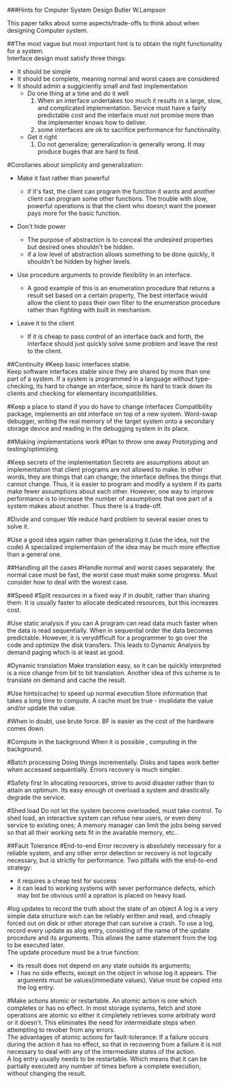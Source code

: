 ###Hints for Cmputer System Design
Butler W.Lampson


This paper talks about some aspects/trade-offs to think about when designing Computer system.  

##The most vague but most important hint is to obtain the right functionality for a system.  
Interface design must satisfy three things:  
* It should be simple 
* It should be complete, meaning normal and worst cases are considered
* It should admin a suggiciently small and fast implementation
  - Do one thing at a time and do it well
    1. When an interface undertakes too much it results in a large, slow, and complicated implementation. Service must have a fairly predictable cost and the interface must not promise more than the implementer knows how to deliver.
    2. some interfaces are ok to sacrifice performance for functionality.  
  - Get it right
    1. Do not generalize; generalization is generally wrong. It may produce buges that are hard to find.

#Corollaries about simplicity and generalization:  
- Make it fast rather than powerful
	* if it's fast, the client can program the function it wants and another client can program some other functions. The trouble with slow, powerful operations is that the client who doesn;t want the poewer pays more for the basic function.

- Don't hide power
	* The purpose of abstraction is to conceal the undesired properties but desired ones shouldn't be hidden.
	* if a low level of abstraction allows something to be done quickly, it shouldn't be hidden by higher levels.
  
- Use procedure arguments to provide flexibility in an interface.
	* A good example of this is an enumeration procedure that returns a result set based on a certain property, The best interface would allow the client to pass their own filter to the enumeration procedure rather than fighting with built in mechanism.

- Leave it to the client
	* If it is cheap to pass control of an interface back and forth, the interface should just quickly solve some problem and leave the rest to the client.

##Continuity
#Keep basic interfaces stable.  
Keep software interfaces stable since they are shared by more than one part of a system. If a system is programmed in a language without type-checking, its hard to change an interface, since its hard to track down its clients and checking for elementary incompatibilities. 

#Keep a place to stand if you do have to change interfaces
Compatibility package, implements an old interface on top of a new system.
Word-swap debugger, writing the real memory of the target system onto a secondary storage device and reading in the debugging system in its place.


##Making implementations work
#Plan to throw one away
Prototyping and testing/optimizing

#Keep secrets of the implementation
Secrets are assumptions about an implementation that client programs are not allowed to make. In other words, they are things that can change; the interface defines the things that cannot change. Thus, it is easier to program and modify a system if its parts make fewer assumptions about each other. However, one way to improve performance is to increase the number of assumptions that one part of a system makes about another. Thus there is a trade-off.

#Divide and conquer
We reduce hard problem to several easier ones to solve it.

#Use a good idea again rather than generalizing it.(use the idea, not the code)
A specialized implementaion of the idea may be much more effective than a general one.

##Handling all the cases
#Handle normal and worst cases separately.
the normal case must be fast, the worst case must make some progress. Must consider how to deal with the worest case.

##Speed
#Split resources in a fixed way if in doublt, rather than sharing them.
It is usually faster to allocate dedicated resources, but this increases cost.

#Use static analysis if you can
A program can read data much faster when the data is read sequentially. When in sequential order the data becomes predictable. However, it is verydifficult for a programmer to go over the code and optimize the disk transfers. This leads to Dynamic Analysis by demand paging which is at least as good.

#Dynamic translation
Make translation easy, so it can be quickly interpreted is a nice change from bit to bit translation. Another idea of this scheme is to translate on demand and cache the result.

#Use hints(cache) to speed up normal execution
Store information that takes a long time to compute. A cache must be true - invalidate the value and/or update the value.

#When in doubt, use brute force.
BF is easier as the cost of the hardware comes down.

#Compute in the background
When it is possible , computing in the background.

#Batch processing
Doing things incrementally. Disks and tapes work better when accessed sequentially. Errors recovery is much simpler.

#Safety first
In allocating resources, strive to avoid disaster rather than to attain an optimum. Its easy enough ot overload a system and drastically degrade the service.

#Shed load
Do not let the system become overloaded, must take control. To shed load, an interactive system can refuse new users, or even deny service to existing ones; A memory manager can limit the jobs being served so that all their working sets fit in the available memory, etc..

##Fault Tolerance
#End-to-end
Error recovery is absolutely necessary for a reliable system, and any other error detection or recovery is not logically necessary, but is strictly for performance.
Two pitfalls with the end-to-end strategy:
 * it requires a cheap test for success
 * it can lead to working systems with sever performance defects, which may bot be obvious until a opration is placed on heavy load.



#log updates to record the truth about the state of an object
A log is a very simple data structure wich can be reliably written and read, and cheaply forced out on disk or other storage that can survive a crash. To use a log, record every update as alog entry, consisting of the name of the update procedure and its arguments. This allows the same statement from the log to be executed later.  
The update procedure must be a true function:
 * its result does not depend on any state outside its arguments;
 * I has no side effects, except on the object in whose log it appears.
The arguments must be values(immediate values). Value must be copied into the log entry.

#Make actions atomic or restartable.
An atomic action is one which completes or has no effect. In most storage systems, fetch and store operations are atomic so either it cimpletely retrieves some arbitraty word or it doesn't. This eliminates the need for intermeidiate steps when attempting to revober from any errors.  
The advantages of atomic actions for fault-tolerance:
If a failure occurs during the action it has no effect, so that in recovering from a failure it is not necessary to deal with any of the intermediate states of the action.  
A log entry usually needs to be restartable. Which means that it can be partially executed any number of times before a complete execution, without changing the result.



